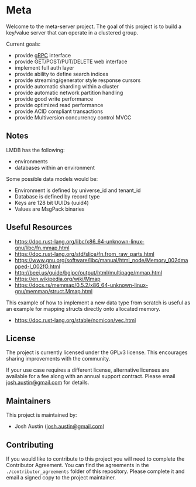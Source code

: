 # Meta

Welcome to the meta-server project. The goal of this project is to build
a key/value server that can operate in a clustered group.

Current goals:

- provide [gRPC](https://grpc.io/) interface
- provide GET/POST/PUT/DELETE web interface
- implement full auth layer
- provide ability to define search indices
- provide streaming/generator style response cursors
- provide automatic sharding within a cluster
- provide automatic network partition handling
- provide good write performance
- provide optimized read performance
- provide ACID compliant transactions
- provide Multiversion concurrency control MVCC

## Notes

LMDB has the following:
- environments
- databases within an environment

Some possible data models would be:

- Environment is defined by universe_id and tenant_id
- Database is defined by record type
- Keys are 128 bit UUIDs (uuid4)
- Values are MsgPack binaries

## Useful Resources

- https://doc.rust-lang.org/libc/x86_64-unknown-linux-gnu/libc/fn.mmap.html
- https://doc.rust-lang.org/std/slice/fn.from_raw_parts.html
- https://www.gnu.org/software/libc/manual/html_node/Memory_002dmapped-I_002fO.html
- http://beej.us/guide/bgipc/output/html/multipage/mmap.html
- https://en.wikipedia.org/wiki/Mmap
- https://docs.rs/memmap/0.5.2/x86_64-unknown-linux-gnu/memmap/struct.Mmap.html

This example of how to implement a new data type from scratch is useful as
an example for mapping structs directly onto allocated memory.
- https://doc.rust-lang.org/stable/nomicon/vec.html

## License

The project is currently licensed under the GPLv3 license. This encourages
sharing improvements with the community.

If your use case requires a different license, alternative licenses are
available for a fee along with an annual support contract. Please email
josh.austin@gmail.com for details.

## Maintainers

This project is maintained by:

- Josh Austin (josh.austin@gmail.com)

## Contributing

If you would like to contribute to this project you will need to complete the
Contributor Agreement. You can find the agreements in the `./contributor_agreements`
folder of this repository. Please complete it and email a signed copy to the
project maintainer.
